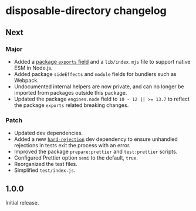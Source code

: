 # disposable-directory changelog

## Next

### Major

- Added a [package `exports` field](https://nodejs.org/api/esm.html#esm_package_exports) and a `lib/index.mjs` file to support native ESM in Node.js.
- Added package `sideEffects` and `module` fields for bundlers such as Webpack.
- Undocumented internal helpers are now private, and can no longer be imported from packages outside this package.
- Updated the package `engines.node` field to `10 - 12 || >= 13.7` to reflect the package `exports` related breaking changes.

### Patch

- Updated dev dependencies.
- Added a new [`hard-rejection`](https://npm.im/hard-rejection) dev dependency to ensure unhandled rejections in tests exit the process with an error.
- Improved the package `prepare:prettier` and `test:prettier` scripts.
- Configured Prettier option `semi` to the default, `true`.
- Reorganized the test files.
- Simplified `test/index.js`.

## 1.0.0

Initial release.
